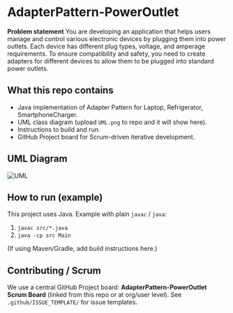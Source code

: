 # AdapterPattern-PowerOutlet

**Problem statement**
You are developing an application that helps users manage and control various electronic devices by plugging them into power outlets. Each device has different plug types, voltage, and amperage requirements. To ensure compatibility and safety, you need to create adapters for different devices to allow them to be plugged into standard power outlets.

## What this repo contains
- Java implementation of Adapter Pattern for Laptop, Refrigerator, SmartphoneCharger.
- UML class diagram (upload `UML.png` to repo and it will show here).
- Instructions to build and run.
- GitHub Project board for Scrum-driven iterative development.

## UML Diagram
![UML](./UML.png)  <!-- upload UML.png later -->

## How to run (example)
This project uses Java. Example with plain `javac` / `java`:
1. `javac src/*.java`
2. `java -cp src Main`

(If using Maven/Gradle, add build instructions here.)

## Contributing / Scrum
We use a central GitHub Project board: **AdapterPattern-PowerOutlet Scrum Board** (linked from this repo or at org/user level). See `.github/ISSUE_TEMPLATE/` for issue templates.

